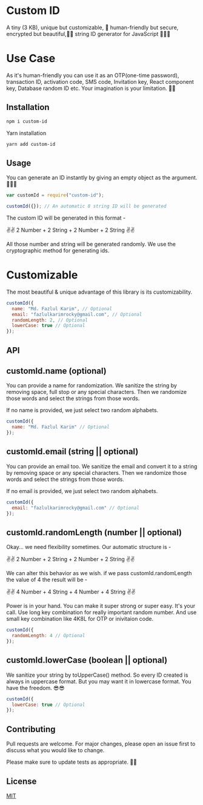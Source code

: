 # Custom ID

A tiny (3 KB), unique but customizable, 🤠 human-friendly but secure, encrypted but beautiful,🐱‍🐉 string ID generator for JavaScript 🎉🎉🎉

# Use Case

As it's human-friendly you can use it as an OTP(one-time password), transaction ID, activation code, SMS code, Invitation key, React component key, Database random ID etc. Your imagination is your limitation. 🎉🎉

## Installation

```bash
npm i custom-id
```

Yarn installation

```bash
yarn add custom-id
```

## Usage

You can generate an ID instantly by giving an empty object as the argument. 👀👀👀

```js
var customId = require("custom-id");

customId({}); // An automatic 8 string ID will be generated
```

The custom ID will be generated in this format -

✌✌ 2 Number + 2 String + 2 Number + 2 String ✌✌

All those number and string will be generated randomly. We use the cryptographic method for generating ids.

# Customizable

The most beautiful & unique advantage of this library is its customizability.

```js
customId({
  name: "Md. Fazlul Karim", // Optional
  email: "fazlulkarimrocky@gmail.com", // Optional
  randomLength: 2, // Optional
  lowerCase: true // Optional
});
```

## API

## customId.name (optional)

You can provide a name for randomization. We sanitize the string by removing space, full stop or any special characters. Then we randomize those words and select the strings from those words.

If no name is provided, we just select two random alphabets.

```js
customId({
  name: "Md. Fazlul Karim" // Optional
});
```

## customId.email (string || optional)

You can provide an email too. We sanitize the email and convert it to a string by removing space or any special characters. Then we randomize those words and select the strings from those words.

If no email is provided, we just select two random alphabets.

```js
customId({
  email: "fazlulkarimrocky@gmail.com" // Optional
});
```

## customId.randomLength (number || optional)

Okay... we need flexibility sometimes. Our automatic structure is -

✌✌ 2 Number + 2 String + 2 Number + 2 String ✌✌

We can alter this behavior as we wish. if we pass customId.randomLength the value of 4 the result will be -

✌✌ 4 Number + 4 String + 4 Number + 4 String ✌✌

Power is in your hand. You can make it super strong or super easy. It's your call. Use long key combination for really important random number. And use small key combination like 4K8L for OTP or inivitaion code.

```js
customId({
  randomLength: 4 // Optional
});
```

## customId.lowerCase (boolean || optional)

We sanitize your string by toUpperCase() method. So every ID created is always in uppercase format. But you may want it in lowercase format. You have the freedom. 😎😎

```js
customId({
  lowerCase: true // Optional
});
```

## Contributing

Pull requests are welcome. For major changes, please open an issue first to discuss what you would like to change.

Please make sure to update tests as appropriate. 🏃‍🏃‍

## License

[MIT](https://choosealicense.com/licenses/mit/)
